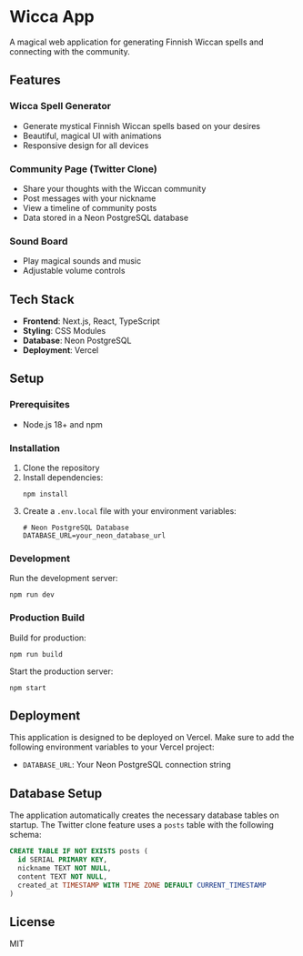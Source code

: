 # Wicca App

A magical web application for generating Finnish Wiccan spells and connecting with the community.

## Features

### Wicca Spell Generator

- Generate mystical Finnish Wiccan spells based on your desires
- Beautiful, magical UI with animations
- Responsive design for all devices

### Community Page (Twitter Clone)

- Share your thoughts with the Wiccan community
- Post messages with your nickname
- View a timeline of community posts
- Data stored in a Neon PostgreSQL database

### Sound Board

- Play magical sounds and music
- Adjustable volume controls

## Tech Stack

- **Frontend**: Next.js, React, TypeScript
- **Styling**: CSS Modules
- **Database**: Neon PostgreSQL
- **Deployment**: Vercel

## Setup

### Prerequisites

- Node.js 18+ and npm

### Installation

1. Clone the repository
2. Install dependencies:
   ```
   npm install
   ```
3. Create a `.env.local` file with your environment variables:
   ```
   # Neon PostgreSQL Database
   DATABASE_URL=your_neon_database_url
   ```

### Development

Run the development server:

```
npm run dev
```

### Production Build

Build for production:

```
npm run build
```

Start the production server:

```
npm start
```

## Deployment

This application is designed to be deployed on Vercel. Make sure to add the following environment variables to your Vercel project:

- `DATABASE_URL`: Your Neon PostgreSQL connection string

## Database Setup

The application automatically creates the necessary database tables on startup. The Twitter clone feature uses a `posts` table with the following schema:

```sql
CREATE TABLE IF NOT EXISTS posts (
  id SERIAL PRIMARY KEY,
  nickname TEXT NOT NULL,
  content TEXT NOT NULL,
  created_at TIMESTAMP WITH TIME ZONE DEFAULT CURRENT_TIMESTAMP
)
```

## License

MIT

